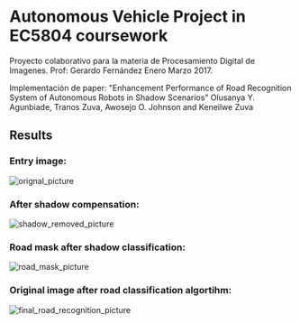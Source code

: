 # Autonomous Vehicle Project in EC5804 coursework

Proyecto colaborativo para la materia de Procesamiento Digital de Imagenes. 
Prof: Gerardo Fernández
Enero Marzo 2017.

Implementación de paper: 
"Enhancement Performance of Road Recognition System of Autonomous Robots in Shadow Scenarios"
Olusanya Y. Agunbiade, Tranos Zuva, Awosejo O. Johnson and Keneilwe Zuva

## Results
### Entry image:
![orignal_picture](EC5804_DIP_RoadRecognition-ShadowRemoval/software/shadow_removal/road_and_shadow.jpg)
### After shadow compensation:
![shadow_removed_picture](EC5804_DIP_RoadRecognition-ShadowRemoval/software/svm/road.jpg)
### Road mask after shadow classification:
![road_mask_picture](EC5804_DIP_RoadRecognition-ShadowRemoval/software/svm/Road-Mask.jpg)
### Original image after road classification algortihm:
![final_road_recognition_picture](EC5804_DIP_RoadRecognition-ShadowRemoval/software/svm/Final-Road-Recognition.jpg)
